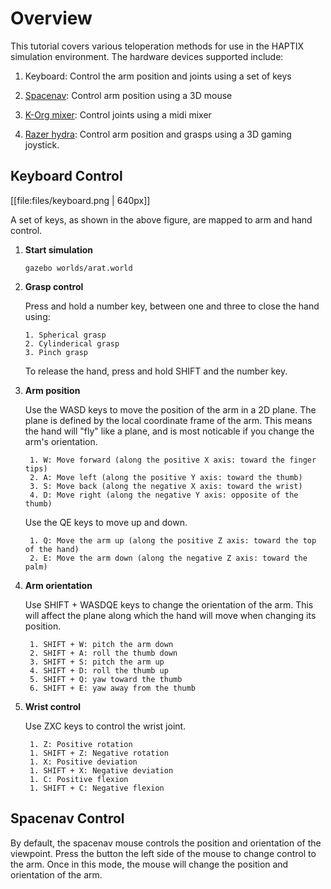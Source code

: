 # Overview

This tutorial covers various teloperation methods for use in the HAPTIX simulation environment. The hardware devices supported include:

1. Keyboard: Control the arm position and joints using a set of keys

1. [Spacenav](http://www.amazon.com/s/ref=nb_sb_noss_1?url=search-alias%3Dmi&field-keywords=space+navigator&rh=n%3A11091801%2Ck%3Aspace+navigator): Control arm position using a 3D mouse

1. [K-Org mixer](http://www.amazon.com/Korg-nanoKONTROL-USB-Controller-White/dp/B001H2P294): Control joints using a midi mixer

1. [Razer hydra](http://www.ebay.com/sch/i.html?_from=R40&_trksid=p2050601.m570.l1313.TR3.TRC1.A0.H0.Xrazer+hydra&_nkw=razer+hydra&_sacat=0): Control arm position and grasps using a 3D gaming joystick.

## Keyboard Control

[[file:files/keyboard.png | 640px]]

A set of keys, as shown in the above figure, are mapped to arm and hand control.

1. **Start simulation**

    ~~~
    gazebo worlds/arat.world
    ~~~

1. **Grasp control**

    Press and hold a number key, between one and three to close the hand using:

       1. Spherical grasp
       2. Cylinderical grasp
       3. Pinch grasp

    To release the hand, press and hold SHIFT and the number key. 

1. **Arm position**

    Use the WASD keys to move the position of the arm in a 2D plane. The plane is defined by the local coordinate frame of the arm. This means the hand will "fly" like a plane, and is most noticable if you change the arm's orientation. 

        1. W: Move forward (along the positive X axis: toward the finger tips)
        2. A: Move left (along the positive Y axis: toward the thumb)
        3. S: Move back (along the negative X axis: toward the wrist)
        4. D: Move right (along the negative Y axis: opposite of the thumb)

    Use the QE keys to move up and down.

        1. Q: Move the arm up (along the positive Z axis: toward the top of the hand)
        2. E: Move the arm down (along the negative Z axis: toward the palm)

1. **Arm orientation**

    Use SHIFT + WASDQE keys to change the orientation of the arm. This will affect the plane along which the hand will move when changing its position.

        1. SHIFT + W: pitch the arm down 
        2. SHIFT + A: roll the thumb down 
        3. SHIFT + S: pitch the arm up
        4. SHIFT + D: roll the thumb up
        5. SHIFT + Q: yaw toward the thumb
        6. SHIFT + E: yaw away from the thumb

3. **Wrist control**

    Use ZXC keys to control the wrist joint.

        1. Z: Positive rotation
        1. SHIFT + Z: Negative rotation
        1. X: Positive deviation
        1. SHIFT + X: Negative deviation
        1. C: Positive flexion
        1. SHIFT + C: Negative flexion

## Spacenav Control

By default, the spacenav mouse controls the position and
orientation of the viewpoint. Press the button the left side of the mouse
to change control to the arm. Once in this mode, the mouse will change the
position and orientation of the arm. 
